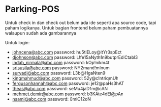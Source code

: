# Parking-POS

Untuk check in dan check out belum ada ide seperti apa source code, tapi paham logikanya.
Untuk bagian frontend belum paham pembuatannya walaupun sudah ada gambarannya

Untuk login:
- johncena@abc.com password: hu5tlELoy@ltYr3spEct
- djohnson@abc.com password: L!fe15aNyth1n9butprEdiCtabl3
- indah_nirmala@abc.com password: kOp!nikm4t
- srisusila@abc.com password: NY2mand!mInum
- suryadi@abc.com password: L3b@HgaNten9
- kingmahmud@abc.com password: 52y@c!nt4qmUh
- fergusonhannah@abc.com password: je12@paHs3hAT
- theas@abc.com password: seMu4jaD1m@cAN
- mehmet.demir@abc.com password: b3KAte4dEl@pAn
- nsami@abc.com password: 0miC12oN

